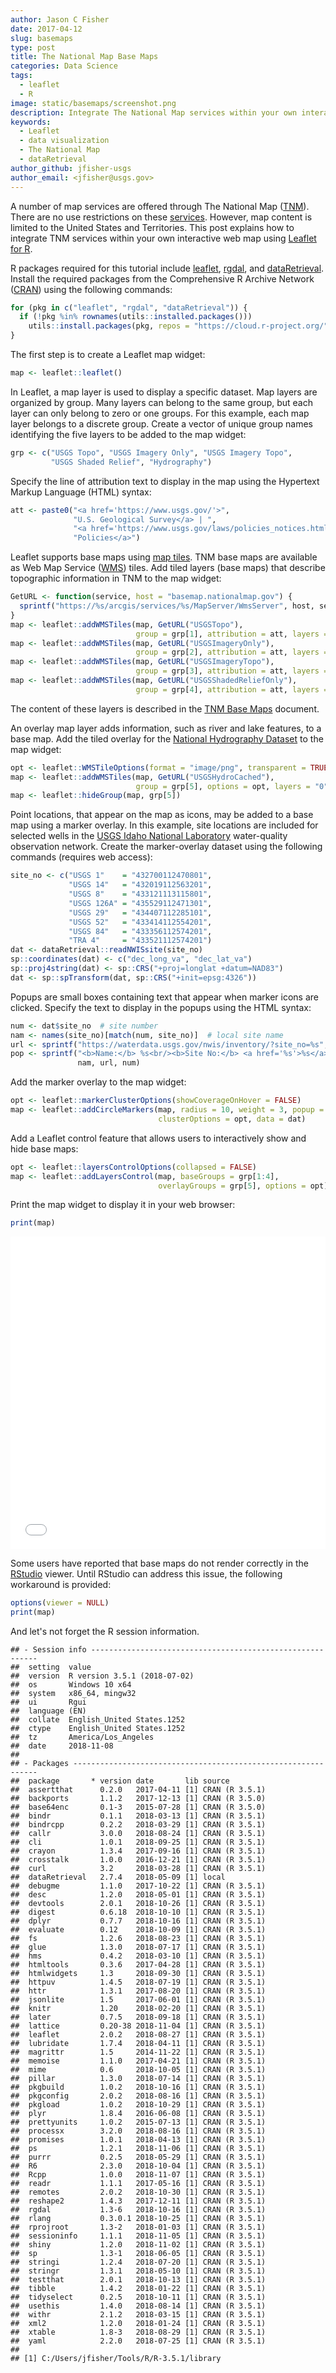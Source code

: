 ```yaml
---
author: Jason C Fisher
date: 2017-04-12
slug: basemaps
type: post
title: The National Map Base Maps
categories: Data Science
tags:
  - leaflet
  - R
image: static/basemaps/screenshot.png
description: Integrate The National Map services within your own interactive web map using Leaflet for R.
keywords:
  - Leaflet
  - data visualization
  - The National Map
  - dataRetrieval
author_github: jfisher-usgs
author_email: <jfisher@usgs.gov>
---
```


A number of map services are offered through The National Map ([TNM](https://nationalmap.gov/)).
There are no use restrictions on these [services](https://viewer.nationalmap.gov/services/).
However, map content is limited to the United States and Territories.
This post explains how to integrate TNM services within your own interactive web map using
[Leaflet for R](https://rstudio.github.io/leaflet/).

R packages required for this tutorial include
[leaflet](https://CRAN.R-project.org/package=leaflet),
[rgdal](https://CRAN.R-project.org/package=rgdal), and
[dataRetrieval](https://CRAN.R-project.org/package=dataRetrieval).
Install the required packages from the Comprehensive R Archive Network ([CRAN](https://cran.r-project.org/))
using the following commands:


```r
for (pkg in c("leaflet", "rgdal", "dataRetrieval")) {
  if (!pkg %in% rownames(utils::installed.packages()))
    utils::install.packages(pkg, repos = "https://cloud.r-project.org/")
}
```


The first step is to create a Leaflet map widget:


```r
map <- leaflet::leaflet()
```


In Leaflet, a map layer is used to display a specific dataset.
Map layers are organized by group.
Many layers can belong to the same group, but each layer can only belong to zero or one groups.
For this example, each map layer belongs to a discrete group.
Create a vector of unique group names identifying the five layers to be added to the map widget:


```r
grp <- c("USGS Topo", "USGS Imagery Only", "USGS Imagery Topo",
         "USGS Shaded Relief", "Hydrography")
```

Specify the line of attribution text to display in the map using the Hypertext Markup Language (HTML) syntax:


```r
att <- paste0("<a href='https://www.usgs.gov/'>",
              "U.S. Geological Survey</a> | ",
              "<a href='https://www.usgs.gov/laws/policies_notices.html'>",
              "Policies</a>")
```

Leaflet supports base maps using [map tiles](https://www.mapbox.com/help/how-web-maps-work/).
TNM base maps are available as Web Map Service ([WMS](https://en.wikipedia.org/wiki/Web_Map_Service)) tiles.
Add tiled layers (base maps) that describe topographic information in TNM to the map widget:


```r
GetURL <- function(service, host = "basemap.nationalmap.gov") {
  sprintf("https://%s/arcgis/services/%s/MapServer/WmsServer", host, service)
}
map <- leaflet::addWMSTiles(map, GetURL("USGSTopo"),
                            group = grp[1], attribution = att, layers = "0")
map <- leaflet::addWMSTiles(map, GetURL("USGSImageryOnly"),
                            group = grp[2], attribution = att, layers = "0")
map <- leaflet::addWMSTiles(map, GetURL("USGSImageryTopo"),
                            group = grp[3], attribution = att, layers = "0")
map <- leaflet::addWMSTiles(map, GetURL("USGSShadedReliefOnly"),
                            group = grp[4], attribution = att, layers = "0")
```

The content of these layers is described in the
[TNM Base Maps](https://viewer.nationalmap.gov/help/3.0%20TNM%20Base%20Maps.htm) document.

An overlay map layer adds information, such as river and lake features, to a base map.
Add the tiled overlay for the [National Hydrography Dataset](https://nhd.usgs.gov/) to the map widget:


```r
opt <- leaflet::WMSTileOptions(format = "image/png", transparent = TRUE)
map <- leaflet::addWMSTiles(map, GetURL("USGSHydroCached"),
                            group = grp[5], options = opt, layers = "0")
map <- leaflet::hideGroup(map, grp[5])
```

Point locations, that appear on the map as icons, may be added to a base map using a marker overlay.
In this example, site locations are included for selected wells in the
[USGS Idaho National Laboratory](https://id.water.usgs.gov/INL/)
water-quality observation network.
Create the marker-overlay dataset using the following commands (requires web access):


```r
site_no <- c("USGS 1"    = "432700112470801",
             "USGS 14"   = "432019112563201",
             "USGS 8"    = "433121113115801",
             "USGS 126A" = "435529112471301",
             "USGS 29"   = "434407112285101",
             "USGS 52"   = "433414112554201",
             "USGS 84"   = "433356112574201",
             "TRA 4"     = "433521112574201")
dat <- dataRetrieval::readNWISsite(site_no)
sp::coordinates(dat) <- c("dec_long_va", "dec_lat_va")
sp::proj4string(dat) <- sp::CRS("+proj=longlat +datum=NAD83")
dat <- sp::spTransform(dat, sp::CRS("+init=epsg:4326"))
```

Popups are small boxes containing text that appear when marker icons are clicked.
Specify the text to display in the popups using the HTML syntax:


```r
num <- dat$site_no  # site number
nam <- names(site_no)[match(num, site_no)]  # local site name
url <- sprintf("https://waterdata.usgs.gov/nwis/inventory/?site_no=%s", num)
pop <- sprintf("<b>Name:</b> %s<br/><b>Site No:</b> <a href='%s'>%s</a>",
               nam, url, num)
```


Add the marker overlay to the map widget:


```r
opt <- leaflet::markerClusterOptions(showCoverageOnHover = FALSE)
map <- leaflet::addCircleMarkers(map, radius = 10, weight = 3, popup = pop,
                                 clusterOptions = opt, data = dat)
```

Add a Leaflet control feature that allows users to interactively show and hide base maps:


```r
opt <- leaflet::layersControlOptions(collapsed = FALSE)
map <- leaflet::addLayersControl(map, baseGroups = grp[1:4],
                                 overlayGroups = grp[5], options = opt)
```


Print the map widget to display it in your web browser:


```r
print(map)
```



<iframe seamless src="/static/basemaps/map/index.html" width="100%" height="500" frameborder="0"></iframe>

Some users have reported that base maps do not render correctly in the
[RStudio](https://www.rstudio.com/) viewer.
Until RStudio can address this issue, the following workaround is provided:


```r
options(viewer = NULL)
print(map)
```

And let's not forget the R session information.


```
## - Session info ----------------------------------------------------------
##  setting  value                       
##  version  R version 3.5.1 (2018-07-02)
##  os       Windows 10 x64              
##  system   x86_64, mingw32             
##  ui       Rgui                        
##  language (EN)                        
##  collate  English_United States.1252  
##  ctype    English_United States.1252  
##  tz       America/Los_Angeles         
##  date     2018-11-08                  
## 
## - Packages --------------------------------------------------------------
##  package       * version date       lib source        
##  assertthat      0.2.0   2017-04-11 [1] CRAN (R 3.5.1)
##  backports       1.1.2   2017-12-13 [1] CRAN (R 3.5.0)
##  base64enc       0.1-3   2015-07-28 [1] CRAN (R 3.5.0)
##  bindr           0.1.1   2018-03-13 [1] CRAN (R 3.5.1)
##  bindrcpp        0.2.2   2018-03-29 [1] CRAN (R 3.5.1)
##  callr           3.0.0   2018-08-24 [1] CRAN (R 3.5.1)
##  cli             1.0.1   2018-09-25 [1] CRAN (R 3.5.1)
##  crayon          1.3.4   2017-09-16 [1] CRAN (R 3.5.1)
##  crosstalk       1.0.0   2016-12-21 [1] CRAN (R 3.5.1)
##  curl            3.2     2018-03-28 [1] CRAN (R 3.5.1)
##  dataRetrieval   2.7.4   2018-05-09 [1] local         
##  debugme         1.1.0   2017-10-22 [1] CRAN (R 3.5.1)
##  desc            1.2.0   2018-05-01 [1] CRAN (R 3.5.1)
##  devtools        2.0.1   2018-10-26 [1] CRAN (R 3.5.1)
##  digest          0.6.18  2018-10-10 [1] CRAN (R 3.5.1)
##  dplyr           0.7.7   2018-10-16 [1] CRAN (R 3.5.1)
##  evaluate        0.12    2018-10-09 [1] CRAN (R 3.5.1)
##  fs              1.2.6   2018-08-23 [1] CRAN (R 3.5.1)
##  glue            1.3.0   2018-07-17 [1] CRAN (R 3.5.1)
##  hms             0.4.2   2018-03-10 [1] CRAN (R 3.5.1)
##  htmltools       0.3.6   2017-04-28 [1] CRAN (R 3.5.1)
##  htmlwidgets     1.3     2018-09-30 [1] CRAN (R 3.5.1)
##  httpuv          1.4.5   2018-07-19 [1] CRAN (R 3.5.1)
##  httr            1.3.1   2017-08-20 [1] CRAN (R 3.5.1)
##  jsonlite        1.5     2017-06-01 [1] CRAN (R 3.5.1)
##  knitr           1.20    2018-02-20 [1] CRAN (R 3.5.1)
##  later           0.7.5   2018-09-18 [1] CRAN (R 3.5.1)
##  lattice         0.20-38 2018-11-04 [1] CRAN (R 3.5.1)
##  leaflet         2.0.2   2018-08-27 [1] CRAN (R 3.5.1)
##  lubridate       1.7.4   2018-04-11 [1] CRAN (R 3.5.1)
##  magrittr        1.5     2014-11-22 [1] CRAN (R 3.5.1)
##  memoise         1.1.0   2017-04-21 [1] CRAN (R 3.5.1)
##  mime            0.6     2018-10-05 [1] CRAN (R 3.5.1)
##  pillar          1.3.0   2018-07-14 [1] CRAN (R 3.5.1)
##  pkgbuild        1.0.2   2018-10-16 [1] CRAN (R 3.5.1)
##  pkgconfig       2.0.2   2018-08-16 [1] CRAN (R 3.5.1)
##  pkgload         1.0.2   2018-10-29 [1] CRAN (R 3.5.1)
##  plyr            1.8.4   2016-06-08 [1] CRAN (R 3.5.1)
##  prettyunits     1.0.2   2015-07-13 [1] CRAN (R 3.5.1)
##  processx        3.2.0   2018-08-16 [1] CRAN (R 3.5.1)
##  promises        1.0.1   2018-04-13 [1] CRAN (R 3.5.1)
##  ps              1.2.1   2018-11-06 [1] CRAN (R 3.5.1)
##  purrr           0.2.5   2018-05-29 [1] CRAN (R 3.5.1)
##  R6              2.3.0   2018-10-04 [1] CRAN (R 3.5.1)
##  Rcpp            1.0.0   2018-11-07 [1] CRAN (R 3.5.1)
##  readr           1.1.1   2017-05-16 [1] CRAN (R 3.5.1)
##  remotes         2.0.2   2018-10-30 [1] CRAN (R 3.5.1)
##  reshape2        1.4.3   2017-12-11 [1] CRAN (R 3.5.1)
##  rgdal           1.3-6   2018-10-16 [1] CRAN (R 3.5.1)
##  rlang           0.3.0.1 2018-10-25 [1] CRAN (R 3.5.1)
##  rprojroot       1.3-2   2018-01-03 [1] CRAN (R 3.5.1)
##  sessioninfo     1.1.1   2018-11-05 [1] CRAN (R 3.5.1)
##  shiny           1.2.0   2018-11-02 [1] CRAN (R 3.5.1)
##  sp              1.3-1   2018-06-05 [1] CRAN (R 3.5.1)
##  stringi         1.2.4   2018-07-20 [1] CRAN (R 3.5.1)
##  stringr         1.3.1   2018-05-10 [1] CRAN (R 3.5.1)
##  testthat        2.0.1   2018-10-13 [1] CRAN (R 3.5.1)
##  tibble          1.4.2   2018-01-22 [1] CRAN (R 3.5.1)
##  tidyselect      0.2.5   2018-10-11 [1] CRAN (R 3.5.1)
##  usethis         1.4.0   2018-08-14 [1] CRAN (R 3.5.1)
##  withr           2.1.2   2018-03-15 [1] CRAN (R 3.5.1)
##  xml2            1.2.0   2018-01-24 [1] CRAN (R 3.5.1)
##  xtable          1.8-3   2018-08-29 [1] CRAN (R 3.5.1)
##  yaml            2.2.0   2018-07-25 [1] CRAN (R 3.5.1)
## 
## [1] C:/Users/jfisher/Tools/R/R-3.5.1/library
```

